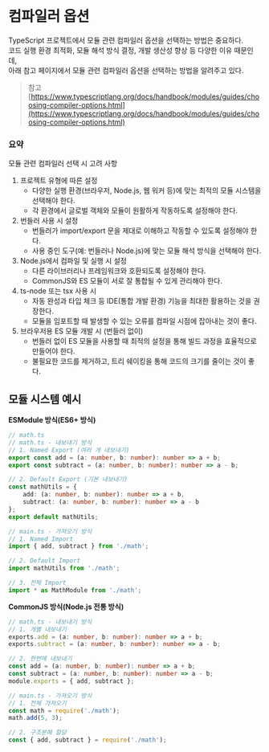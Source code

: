 # 컴파일러 옵션
TypeScript 프로젝트에서 모듈 관련 컴파일러 옵션을 선택하는 방법은 중요하다. <br>
코드 실행 환경 최적화, 모듈 해석 방식 결정, 개발 생산성 향상 등 다양한 이유 때문인데, <br>
아래 참고 페이지에서 모듈 관련 컴파일러 옵션을 선택하는 방법을 알려주고 있다.
> 참고 [https://www.typescriptlang.org/docs/handbook/modules/guides/choosing-compiler-options.html](https://www.typescriptlang.org/docs/handbook/modules/guides/choosing-compiler-options.html)

### 요약

모듈 관련 컴파일러 선택 시 고려 사항
1. 프로젝트 유형에 따른 설정
    + 다양한 실행 환경(브라우저, Node.js, 웹 워커 등)에 맞는 최적의 모듈 시스템을 선택해야 한다.
    + 각 환경에서 글로벌 객체와 모듈이 원활하게 작동하도록 설정해야 한다.
2. 번들러 사용 시 설정
    + 번들러가 import/export 문을 제대로 이해하고 작동할 수 있도록 설정해야 한다.
    + 사용 중인 도구(예: 번들러나 Node.js)에 맞는 모듈 해석 방식을 선택해야 한다.
3. Node.js에서 컴파일 및 실행 시 설정
    + 다른 라이브러리나 프레임워크와 호환되도록 설정해야 한다.
    + CommonJS와 ES 모듈이 서로 잘 통합될 수 있게 관리해야 한다.
4. ts-node 또는 tsx 사용 시
    + 자동 완성과 타입 체크 등 IDE(통합 개발 환경) 기능을 최대한 활용하는 것을 권장한다.
    + 모듈을 임포트할 때 발생할 수 있는 오류를 컴파일 시점에 잡아내는 것이 좋다.
5. 브라우저용 ES 모듈 개발 시 (번들러 없이)
    + 번들러 없이 ES 모듈을 사용할 때 최적의 설정을 통해 빌드 과정을 효율적으로 만들어야 한다.
    + 불필요한 코드를 제거하고, 트리 쉐이킹을 통해 코드의 크기를 줄이는 것이 좋다.

## 모듈 시스템 예시

**ESModule 방식(ES6+ 방식)**
```ts
// math.ts
// math.ts - 내보내기 방식
// 1. Named Export (여러 개 내보내기)
export const add = (a: number, b: number): number => a + b;
export const subtract = (a: number, b: number): number => a - b;

// 2. Default Export (기본 내보내기)
const mathUtils = {
    add: (a: number, b: number): number => a + b,
    subtract: (a: number, b: number): number => a - b
};
export default mathUtils;

// main.ts - 가져오기 방식
// 1. Named Import
import { add, subtract } from './math';

// 2. Default Import
import mathUtils from './math';

// 3. 전체 Import
import * as MathModule from './math';
```

**CommonJS 방식(Node.js 전통 방식)**
```ts
// math.ts - 내보내기 방식
// 1. 개별 내보내기
exports.add = (a: number, b: number): number => a + b;
exports.subtract = (a: number, b: number): number => a - b;

// 2. 한번에 내보내기
const add = (a: number, b: number): number => a + b;
const subtract = (a: number, b: number): number => a - b;
module.exports = { add, subtract };

// main.ts - 가져오기 방식
// 1. 전체 가져오기
const math = require('./math');
math.add(5, 3);

// 2. 구조분해 할당
const { add, subtract } = require('./math');
```

